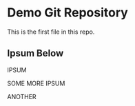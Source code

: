 # Demo Git Repository

This is the first file in this repo.

## Ipsum Below

IPSUM

SOME MORE IPSUM

ANOTHER